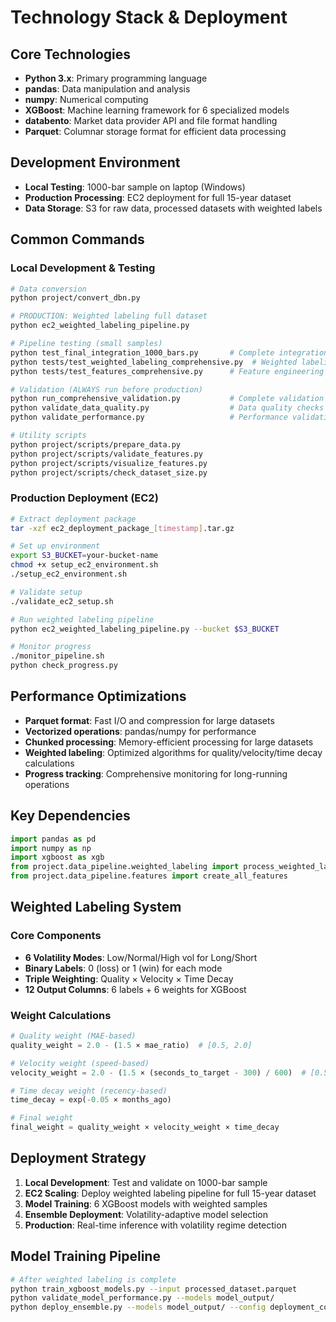 # Technology Stack & Deployment

## Core Technologies

- **Python 3.x**: Primary programming language
- **pandas**: Data manipulation and analysis  
- **numpy**: Numerical computing
- **XGBoost**: Machine learning framework for 6 specialized models
- **databento**: Market data provider API and file format handling
- **Parquet**: Columnar storage format for efficient data processing

## Development Environment

- **Local Testing**: 1000-bar sample on laptop (Windows)
- **Production Processing**: EC2 deployment for full 15-year dataset
- **Data Storage**: S3 for raw data, processed datasets with weighted labels

## Common Commands

### Local Development & Testing
```bash
# Data conversion
python project/convert_dbn.py

# PRODUCTION: Weighted labeling full dataset
python ec2_weighted_labeling_pipeline.py

# Pipeline testing (small samples)
python test_final_integration_1000_bars.py       # Complete integration test
python tests/test_weighted_labeling_comprehensive.py  # Weighted labeling tests
python tests/test_features_comprehensive.py      # Feature engineering tests

# Validation (ALWAYS run before production)
python run_comprehensive_validation.py           # Complete validation suite
python validate_data_quality.py                  # Data quality checks
python validate_performance.py                   # Performance validation

# Utility scripts
python project/scripts/prepare_data.py
python project/scripts/validate_features.py
python project/scripts/visualize_features.py
python project/scripts/check_dataset_size.py
```

### Production Deployment (EC2)
```bash
# Extract deployment package
tar -xzf ec2_deployment_package_[timestamp].tar.gz

# Set up environment
export S3_BUCKET=your-bucket-name
chmod +x setup_ec2_environment.sh
./setup_ec2_environment.sh

# Validate setup
./validate_ec2_setup.sh

# Run weighted labeling pipeline
python ec2_weighted_labeling_pipeline.py --bucket $S3_BUCKET

# Monitor progress
./monitor_pipeline.sh
python check_progress.py
```

## Performance Optimizations

- **Parquet format**: Fast I/O and compression for large datasets
- **Vectorized operations**: pandas/numpy for performance
- **Chunked processing**: Memory-efficient processing for large datasets
- **Weighted labeling**: Optimized algorithms for quality/velocity/time decay calculations
- **Progress tracking**: Comprehensive monitoring for long-running operations

## Key Dependencies

```python
import pandas as pd
import numpy as np
import xgboost as xgb
from project.data_pipeline.weighted_labeling import process_weighted_labeling
from project.data_pipeline.features import create_all_features
```

## Weighted Labeling System

### Core Components
- **6 Volatility Modes**: Low/Normal/High vol for Long/Short
- **Binary Labels**: 0 (loss) or 1 (win) for each mode
- **Triple Weighting**: Quality × Velocity × Time Decay
- **12 Output Columns**: 6 labels + 6 weights for XGBoost

### Weight Calculations
```python
# Quality weight (MAE-based)
quality_weight = 2.0 - (1.5 × mae_ratio)  # [0.5, 2.0]

# Velocity weight (speed-based)  
velocity_weight = 2.0 - (1.5 × (seconds_to_target - 300) / 600)  # [0.5, 2.0]

# Time decay weight (recency-based)
time_decay = exp(-0.05 × months_ago)

# Final weight
final_weight = quality_weight × velocity_weight × time_decay
```

## Deployment Strategy

1. **Local Development**: Test and validate on 1000-bar sample
2. **EC2 Scaling**: Deploy weighted labeling pipeline for full 15-year dataset
3. **Model Training**: 6 XGBoost models with weighted samples
4. **Ensemble Deployment**: Volatility-adaptive model selection
5. **Production**: Real-time inference with volatility regime detection

## Model Training Pipeline
```bash
# After weighted labeling is complete
python train_xgboost_models.py --input processed_dataset.parquet
python validate_model_performance.py --models model_output/
python deploy_ensemble.py --models model_output/ --config deployment_config.json
```